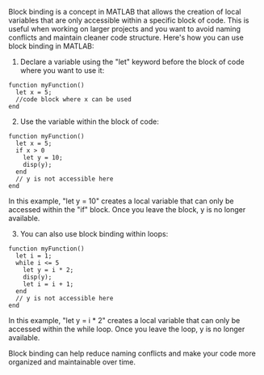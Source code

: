 Block binding is a concept in MATLAB that allows the creation of local variables that are only accessible within a specific block of code. This is useful when working on larger projects and you want to avoid naming conflicts and maintain cleaner code structure. Here's how you can use block binding in MATLAB:

1. Declare a variable using the "let" keyword before the block of code where you want to use it:

```
function myFunction()
  let x = 5;
  //code block where x can be used
end
```

2. Use the variable within the block of code:

```
function myFunction()
  let x = 5;
  if x > 0
    let y = 10;
    disp(y);
  end
  // y is not accessible here
end
```

In this example, "let y = 10" creates a local variable that can only be accessed within the "if" block. Once you leave the block, y is no longer available.

3. You can also use block binding within loops:

```
function myFunction()
  let i = 1;
  while i <= 5
    let y = i * 2;
    disp(y);
    let i = i + 1;
  end
  // y is not accessible here
end
```

In this example, "let y = i * 2" creates a local variable that can only be accessed within the while loop. Once you leave the loop, y is no longer available.

Block binding can help reduce naming conflicts and make your code more organized and maintainable over time.